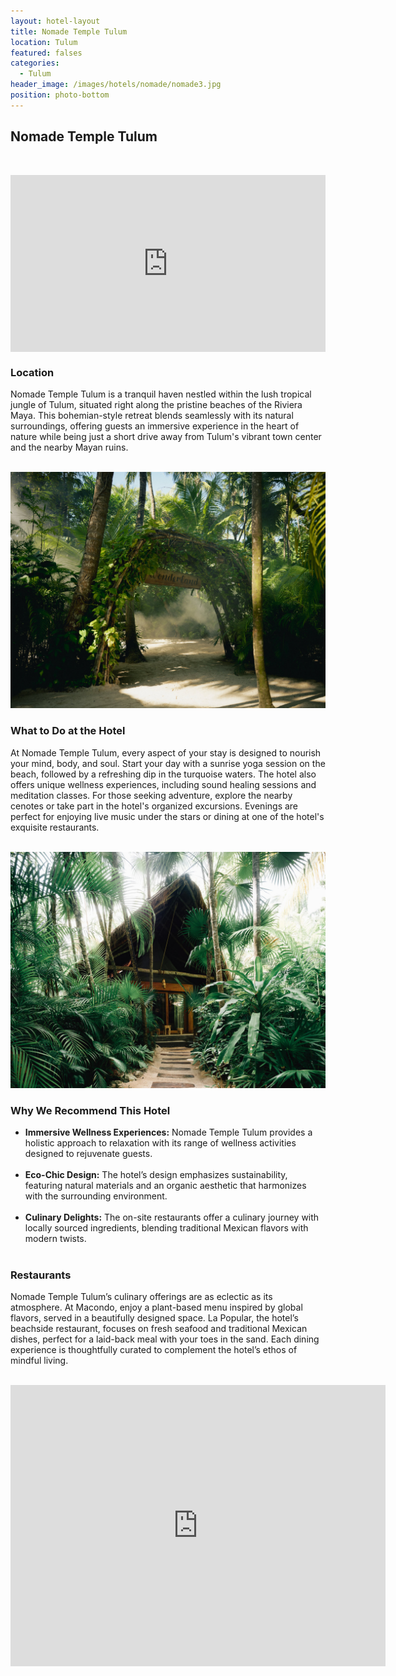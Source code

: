 ```yaml
---
layout: hotel-layout
title: Nomade Temple Tulum
location: Tulum
featured: falses
categories:
  - Tulum
header_image: /images/hotels/nomade/nomade3.jpg
position: photo-bottom
---
```


## Nomade Temple Tulum  
&nbsp;

<style>.embed-container { position: relative; padding-bottom: 56.25%; height: 0; overflow: hidden; max-width: 100%; } .embed-container iframe, .embed-container object, .embed-container embed { position: absolute; top: 0; left: 0; width: 100%; height: 100%; }</style><div class='embed-container'><iframe src='https://www.youtube.com/embed/jwpO7i_nJeY' frameborder='0' allowfullscreen></iframe></div>


### Location  
Nomade Temple Tulum is a tranquil haven nestled within the lush tropical jungle of Tulum, situated right along the pristine beaches of the Riviera Maya. This bohemian-style retreat blends seamlessly with its natural surroundings, offering guests an immersive experience in the heart of nature while being just a short drive away from Tulum's vibrant town center and the nearby Mayan ruins.  
&nbsp;

![](/images/hotels/nomade/nomade1.jpg)

### What to Do at the Hotel  
At Nomade Temple Tulum, every aspect of your stay is designed to nourish your mind, body, and soul. Start your day with a sunrise yoga session on the beach, followed by a refreshing dip in the turquoise waters. The hotel also offers unique wellness experiences, including sound healing sessions and meditation classes. For those seeking adventure, explore the nearby cenotes or take part in the hotel's organized excursions. Evenings are perfect for enjoying live music under the stars or dining at one of the hotel's exquisite restaurants.  
&nbsp;

![](/images/hotels/nomade/nomade2.jpg)

### Why We Recommend This Hotel  
- **Immersive Wellness Experiences:** Nomade Temple Tulum provides a holistic approach to relaxation with its range of wellness activities designed to rejuvenate guests.  
&nbsp;
- **Eco-Chic Design:** The hotel’s design emphasizes sustainability, featuring natural materials and an organic aesthetic that harmonizes with the surrounding environment.  
&nbsp;
- **Culinary Delights:** The on-site restaurants offer a culinary journey with locally sourced ingredients, blending traditional Mexican flavors with modern twists.  
&nbsp;

### Restaurants  
Nomade Temple Tulum’s culinary offerings are as eclectic as its atmosphere. At Macondo, enjoy a plant-based menu inspired by global flavors, served in a beautifully designed space. La Popular, the hotel’s beachside restaurant, focuses on fresh seafood and traditional Mexican dishes, perfect for a laid-back meal with your toes in the sand. Each dining experience is thoughtfully curated to complement the hotel’s ethos of mindful living.  
&nbsp;

<div class='map-container center'>

<iframe src="https://www.google.com/maps/embed?pb=!1m18!1m12!1m3!1d3745.9508782044786!2d-87.46820921587529!3d20.1360968330804!2m3!1f0!2f0!3f0!3m2!1i1024!2i768!4f13.1!3m3!1m2!1s0x8f4fd74d982f2dc7%3A0x5112c9052be342ef!2sN%C3%B4made%20Tulum!5e0!3m2!1ses!2smx!4v1723680556331!5m2!1ses!2smx" width="600" height="450" style="border:0;" allowfullscreen="" loading="lazy" referrerpolicy="no-referrer-when-downgrade"></iframe>

</div>
&nbsp;
